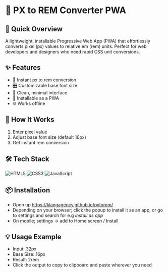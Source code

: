 # 🔢 PX to REM Converter PWA

## 📱 Quick Overview

A lightweight, installable Progressive Web App (PWA) that effortlessly converts pixel (px) values to relative em (rem) units. Perfect for web developers and designers who need rapid CSS unit conversions.

## ✨ Features

- 🔄 Instant px to rem conversion
- 🎛️ Customizable base font size
- 🧼 Clean, minimal interface
- 📲 Installable as a PWA
- 🌐 Works offline

## 🚀 How It Works

1. Enter pixel value
2. Adjust base font size (default 16px)
3. Get instant rem conversion

## 🛠 Tech Stack

![HTML5](https://img.shields.io/badge/HTML5-E34F26?style=for-the-badge&logo=html5&logoColor=white)
![CSS3](https://img.shields.io/badge/CSS3-1572B6?style=for-the-badge&logo=css3&logoColor=white)
![JavaScript](https://img.shields.io/badge/JavaScript-F7DF1E?style=for-the-badge&logo=javascript&logoColor=black)

## 📦 Installation

- Open up https://klangagency.github.io/pxtorem/
- Depending on your browser; click the popup to install it as an app, or go to settings and search for e.g _install as app_
- On mobile; settings -> add to Home screen / Install

## 💡 Usage Example

- Input: 32px
- Base Size: 16px
- Result: 2rem
- Click the output to copy to clipboard and paste wherever you need

